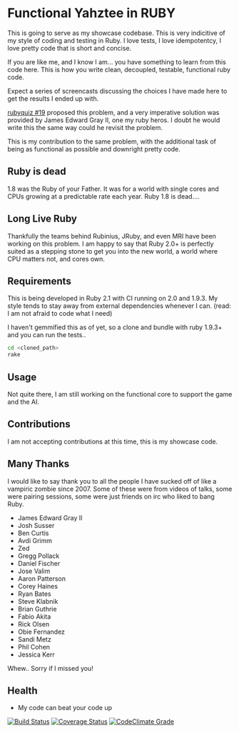 # Functional Yahztee in RUBY
This is going to serve as my showcase codebase. This is very
indicitive of my style of coding and testing in Ruby. I love
tests, I love idempotentcy, I love pretty code that is short and
concise.

If you are like me, and I know I am... you have something to learn from this code here. This is how you write clean, decoupled, testable, functional ruby code.

Expect a series of screencasts discussing the choices I have made here to get the results I ended up with.

[rubyquiz #19](http://rubyquiz.com/quiz19.html) proposed this
problem, and a very imperative solution was provided by James
Edward Gray II, one my ruby heros. I doubt he would write this the same way could he revisit the problem.

This is my contribution to the same problem, with the additional task of being as functional as possible and downright pretty code.

## Ruby is dead
1.8 was the Ruby of your Father. It was for a world with single cores and CPUs growing at a predictable rate each year. Ruby 1.8 is dead....

## Long Live Ruby
Thankfully the teams behind Rubinius, JRuby, and even MRI have been
working on this problem. I am happy to say that Ruby 2.0+ is
perfectly suited as a stepping stone to get you into the new
world, a world where CPU matters not, and cores own.

## Requirements
This is being developed in Ruby 2.1 with CI running on 2.0 and 1.9.3. My style tends to stay away from external dependencies whenever I can. (read: I am not afraid to code what I need)

I haven't gemmified this as of yet, so a clone and bundle with ruby
1.9.3+ and you can run the tests..

```bash
cd <cloned_path>
rake
```

## Usage
Not quite there, I am still working on the functional core to
support the game and the AI.

## Contributions
I am not accepting contributions at this time, this is my showcase code.

## Many Thanks
I would like to say thank you to all the people I have sucked off of like a vampiric zombie since 2007. Some of these were from videos of talks, some were pairing sessions, some were just friends on irc who liked to bang Ruby.

* James Edward Gray II
* Josh Susser
* Ben Curtis
* Avdi Grimm
* Zed
* Gregg Pollack
* Daniel Fischer
* Jose Valim
* Aaron Patterson
* Corey Haines
* Ryan Bates
* Steve Klabnik
* Brian Guthrie
* Fabio Akita
* Rick Olsen
* Obie Fernandez
* Sandi Metz
* Phil Cohen
* Jessica Kerr

Whew.. Sorry if I missed you!

## Health
* My code can beat your code up

[![Build
Status](https://travis-ci.org/dreamr/functional_yahtzee.png)](https://travis-ci.org/dreamr/functional_yahtzee)
[![Coverage Status](https://coveralls.io/repos/dreamr/functional_yahtzee/badge.png?branch=master)](https://coveralls.io/r/dreamr/functional_yahtzee?branch=master) [![CodeClimate Grade](https://codeclimate.com/github/dreamr/functional_yahtzee.png)](https://codeclimate.com/github/dreamr/functional_yahtzee/code)
